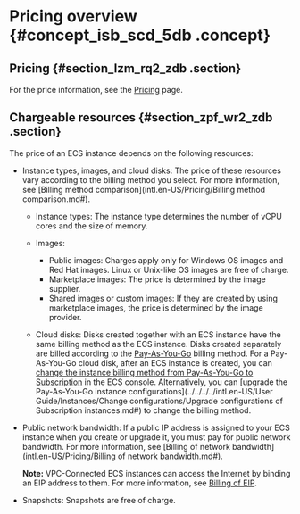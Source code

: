 # Pricing overview {#concept_isb_scd_5db .concept}

## Pricing {#section_lzm_rq2_zdb .section}

For the price information, see the [Pricing](https://www.alibabacloud.com/product/ecs) page.

## Chargeable resources {#section_zpf_wr2_zdb .section}

The price of an ECS instance depends on the following resources:

-   Instance types, images, and cloud disks: The price of these resources vary according to the billing method you select. For more information, see [Billing method comparison](intl.en-US/Pricing/Billing method comparison.md#).

    -   Instance types: The instance type determines the number of vCPU cores and the size of memory.

    -   Images:

        -   Public images: Charges apply only for Windows OS images and Red Hat images. Linux or Unix-like OS images are free of charge.
        -   Marketplace images: The price is determined by the image supplier.
        -   Shared images or custom images: If they are created by using marketplace images, the price is determined by the image provider.
    -   Cloud disks: Disks created together with an ECS instance have the same billing method as the ECS instance. Disks created separately are billed according to the [Pay-As-You-Go](intl.en-US/Pricing/Pay-As-You-Go.md#) billing method. For a Pay-As-You-Go cloud disk, after an ECS instance is created, you can [change the instance billing method from Pay-As-You-Go to Subscription](intl.en-US/Pricing/Limits.md#) in the ECS console. Alternatively, you can [upgrade the Pay-As-You-Go instance configurations](../../../../intl.en-US/User Guide/Instances/Change configurations/Upgrade configurations of Subscription instances.md#) to change the billing method.

-   Public network bandwidth: If a public IP address is assigned to your ECS instance when you create or upgrade it, you must pay for public network bandwidth. For more information, see [Billing of network bandwidth](intl.en-US/Pricing/Billing of network bandwidth.md#).

    **Note:** VPC-Connected ECS instances can access the Internet by binding an EIP address to them. For more information, see [Billing of EIP](https://www.alibabacloud.com/help/doc-detail/72142.htm).

-   Snapshots: Snapshots are free of charge.


